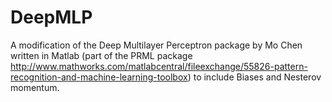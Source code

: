 # DeepMLP

A modification of the Deep Multilayer Perceptron package by Mo Chen written in Matlab (part of the PRML package http://www.mathworks.com/matlabcentral/fileexchange/55826-pattern-recognition-and-machine-learning-toolbox) to include Biases and Nesterov momentum.
